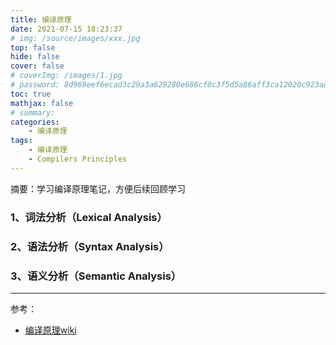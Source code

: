 ```yaml
---
title: 编译原理
date: 2021-07-15 18:23:37
# img: /source/images/xxx.jpg
top: false
hide: false
cover: false
# coverImg: /images/1.jpg
# password: 8d969eef6ecad3c29a3a629280e686cf0c3f5d5a86aff3ca12020c923adc6c92
toc: true
mathjax: false
# summary:
categories:
    - 编译原理
tags:
    - 编译原理
    - Compilers Principles
---
```


摘要：学习编译原理笔记，方便后续回顾学习


### 1、词法分析（Lexical Analysis）

### 2、语法分析（Syntax Analysis）

### 3、语义分析（Semantic Analysis）

---
参考：
- [编译原理wiki](https://zh.wikipedia.org/wiki/%E7%BC%96%E8%AF%91%E5%8E%9F%E7%90%86_(%E6%95%99%E6%9D%90))